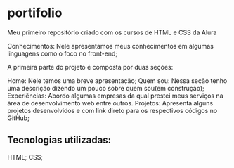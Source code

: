 # portifolio
Meu primeiro repositório criado com os cursos de HTML e CSS da Alura


Conhecimentos: Nele apresentamos meus conhecimentos em algumas linguagens como o foco no front-end;

A primeira parte do projeto é composta por duas seções:

Home: Nele temos uma breve apresentação;
Quem sou: Nessa seção tenho uma descrição dizendo um pouco sobre quem sou(em construção);
Experiências: Abordo algumas empresas da qual prestei meus serviços na área de desenvolvimento web entre outros.
Projetos: Apresenta alguns projetos desenvolvidos e com link direto para os respectivos códigos no GitHub;

## Tecnologias utilizadas:

HTML;
CSS;

